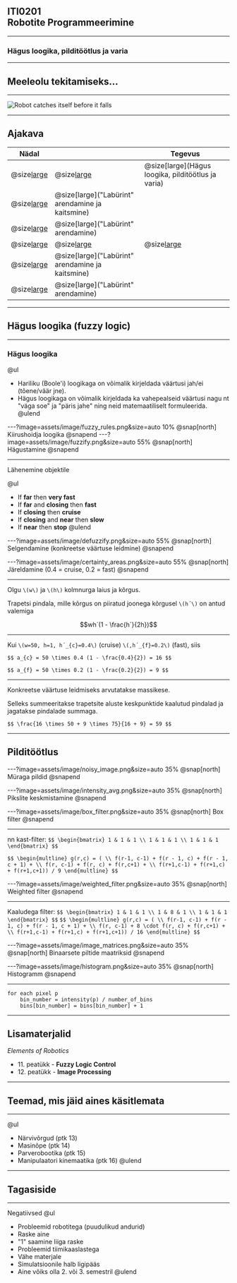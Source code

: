 ## ITI0201<br />Robotite Programmeerimine

---
### Hägus loogika, pilditöötlus ja varia

---
## Meeleolu tekitamiseks...

---
![Robot catches itself before it falls](https://www.youtube.com/embed/VYPqxfzc15g)

---
## Ajakava

Nädal |  | Tegevus
------|--|--------
@size[large](**14**) | @size[large](@color[goldenrod](Loeng)) | @size[large](Hägus loogika, pilditöötlus ja varia)
  | @size[large](@color[darkgreen](Praktikum)) | @size[large]("Labürint" arendamine ja kaitsmine)
  | @size[large](@color[cornflowerblue](Kodutöö)) | @size[large]("Labürint" arendamine)
@size[large](**15**) | @size[large](@color[goldenrod](Loeng)) | @size[large](---)
  | @size[large](@color[darkgreen](Praktikum)) | @size[large]("Labürint" arendamine ja kaitsmine)
  | @size[large](@color[cornflowerblue](Kodutöö)) | @size[large]("Labürint" arendamine)

---
## Hägus loogika (fuzzy logic)

---
### Hägus loogika
@ul
- Hariliku (Boole'i) loogikaga on võimalik kirjeldada väärtusi jah/ei (tõene/väär jne).
- Hägus loogikaga on võimalik kirjeldada ka vahepealseid väärtusi nagu nt "väga soe" ja "päris jahe" ning neid matemaatiliselt formuleerida.
@ulend

---?image=assets/image/fuzzy_rules.png&size=auto 10%
@snap[north]
Kiirushoidja loogika
@snapend
---?image=assets/image/fuzzify.png&size=auto 55%
@snap[north]
Hägustamine
@snapend

---
Lähenemine objektile

@ul
- If **far** then **very fast**
- If **far** and **closing** then **fast**
- If **closing** then **cruise**
- If **closing** and **near** then **slow**
- If **near** then **stop**
@ulend

---?image=assets/image/defuzzify.png&size=auto 55%
@snap[north]
Selgendamine (konkreetse väärtuse leidmine)
@snapend

---?image=assets/image/certainty_areas.png&size=auto 55%
@snap[north]
Järeldamine (0.4 = cruise, 0.2 = fast)
@snapend

---
Olgu `\(w\)` ja `\(h\)` kolmnurga laius ja kõrgus.

Trapetsi pindala, mille kõrgus on piiratud joonega kõrgusel `\(h´\)` on antud valemiga

$$wh´(1 - \frac{h´}{2h})$$

---
Kui `\(w=50, h=1, h´_{c}=0.4\)` (cruise) `\(,h´_{f}=0.2\)` (fast), siis

`$$ a_{c} = 50 \times 0.4 (1 - \frac{0.4}{2}) = 16 $$`


`$$ a_{f} = 50 \times 0.2 (1 - \frac{0.2}{2}) = 9 $$`

---
Konkreetse väärtuse leidmiseks arvutatakse massikese.

Selleks summeeritakse trapetsite aluste keskpunktide kaalutud pindalad ja jagatakse pindalade summaga.


`$$ \frac{16 \times 50 + 9 \times 75}{16 + 9} = 59 $$`

---
## Pilditöötlus

---?image=assets/image/noisy_image.png&size=auto 35%
@snap[north]
Müraga pildid
@snapend

---?image=assets/image/intensity_avg.png&size=auto 35%
@snap[north]
Pikslite keskmistamine
@snapend

---?image=assets/image/box_filter.png&size=auto 35%
@snap[north]
Box filter
@snapend

---
nn kast-filter: `$$ \begin{bmatrix} 1 & 1 & 1 \\ 1 & 1 & 1 \\ 1 & 1 & 1 \end{bmatrix} $$`

`$$ \begin{multline} g(r,c) = ( \\
     f(r-1, c-1) + f(r - 1, c) + f(r - 1, c + 1) + \\
     f(r, c-1) + f(r, c) + f(r,c+1) + \\
     f(r+1,c-1) + f(r+1,c) + f(r+1,c+1)) / 9
     \end{multline} $$`

---?image=assets/image/weighted_filter.png&size=auto 35%
@snap[north]
Weighted filter
@snapend

---
Kaaludega filter: `$$ \begin{bmatrix} 1 & 1 & 1 \\ 1 & 8 & 1 \\ 1 & 1 & 1 \end{bmatrix} $$`
`$$ \begin{multline} g(r,c) = ( \\
     f(r-1, c-1) + f(r - 1, c) + f(r - 1, c + 1) + \\
     f(r, c-1) + 8 \cdot f(r, c) + f(r,c+1) + \\
     f(r+1,c-1) + f(r+1,c) + f(r+1,c+1)) / 16
     \end{multline} $$`

---?image=assets/image/image_matrices.png&size=auto 35%
@snap[north]
Binaarsete piltide maatriksid
@snapend

---?image=assets/image/histogram.png&size=auto 35%
@snap[north]
Histogramm
@snapend

---
```plaintext
for each pixel p
    bin_number = intensity(p) / number_of_bins
    bins[bin_number] = bins[bin_number] + 1
```

---
## Lisamaterjalid

_Elements of Robotics_

- 11\. peatükk - **Fuzzy Logic Control**
- 12\. peatükk - **Image Processing**

---
## Teemad, mis jäid aines käsitlemata

---
@ul
- Närvivõrgud (ptk 13)
- Masinõpe (ptk 14)
- Parverobootika (ptk 15)
- Manipulaatori kinemaatika (ptk 16)
@ulend

---
## Tagasiside

---
Negatiivsed
@ul
- Probleemid robotitega (puudulikud andurid)
- Raske aine
- "1" saamine liiga raske
- Probleemid tiimikaaslastega
- Vähe materjale
- Simulatsioonile halb ligipääs
- Aine võiks olla 2. või 3. semestril
@ulend
